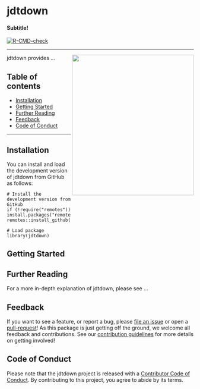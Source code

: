 # jdtdown

#### Subtitle!

<!-- badges: start -->

[![R-CMD-check](https://github.com/jdtrat/jdtdown/workflows/R-CMD-check/badge.svg)](https://github.com/jdtrat/jdtdown/actions)

<!-- badges: end -->

------------------------------------------------------------------------

<img src="https://jdtrat.com/project/jdtdown/featured-hex.png" width="328" height="378" align="right"/>

jdtdown provides ...

## Table of contents

-   [Installation](#installation)
-   [Getting Started](#getting-started)
-   [Further Reading](#further-reading)
-   [Feedback](#feedback)
-   [Code of Conduct](#code-of-conduct)

------------------------------------------------------------------------

## Installation

You can install and load the development version of jdtdown from GitHub as follows:

``` {.r}
# Install the development version from GitHub
if (!require("remotes")) install.packages("remotes")
remotes::install_github("jdtrat/jdtdown")

# Load package
library(jdtdown)
```

## Getting Started

## Further Reading

For a more in-depth explanation of jdtdown, please see ...

## Feedback

If you want to see a feature, or report a bug, please [file an issue](https://github.com/jdtrat/jdtdown/issues) or open a [pull-request](https://github.com/jdtrat/jdtdown/pulls)! As this package is just getting off the ground, we welcome all feedback and contributions. See our [contribution guidelines](https://github.com/jdtrat/jdtdown/blob/main/.github/CONTRIBUTING.md) for more details on getting involved!

## Code of Conduct

Please note that the jdtdown project is released with a [Contributor Code of Conduct](https://contributor-covenant.org/version/2/0/CODE_OF_CONDUCT.html). By contributing to this project, you agree to abide by its terms.
